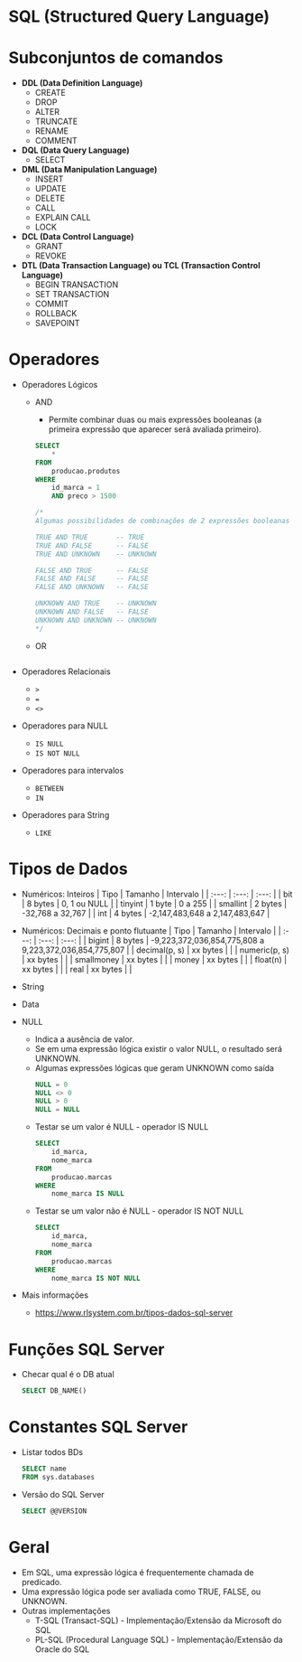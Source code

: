 # SQL (Structured Query Language)

# Subconjuntos de comandos

- **DDL (Data Definition Language)**
    - CREATE
    - DROP
    - ALTER
    - TRUNCATE
    - RENAME
    - COMMENT
- **DQL (Data Query Language)**
    - SELECT
- **DML (Data Manipulation Language)**
    - INSERT
    - UPDATE
    - DELETE
    - CALL
    - EXPLAIN CALL
    - LOCK
- **DCL (Data Control Language)**
    - GRANT
    - REVOKE
- **DTL (Data Transaction Language) ou TCL (Transaction Control Language)**
    - BEGIN TRANSACTION
    - SET TRANSACTION
    - COMMIT
    - ROLLBACK
    - SAVEPOINT

# Operadores

- Operadores Lógicos
    - AND
        - Permite combinar duas ou mais expressões booleanas (a primeira expressão que aparecer será avaliada primeiro).  
        ~~~sql
        SELECT
            *
        FROM
            producao.produtos
        WHERE
            id_marca = 1
            AND preco > 1500

        /*
        Algumas possibilidades de combinações de 2 expressões booleanas

        TRUE AND TRUE       -- TRUE
        TRUE AND FALSE 	    -- FALSE
        TRUE AND UNKNOWN    -- UNKNOWN

        FALSE AND TRUE	    -- FALSE
        FALSE AND FALSE	    -- FALSE
        FALSE AND UNKNOWN   -- FALSE

        UNKNOWN AND TRUE    -- UNKNOWN
        UNKNOWN AND FALSE   -- FALSE
        UNKNOWN AND UNKNOWN -- UNKNOWN
        */    
        ~~~

    - OR
        ~~~sql

        ~~~

- Operadores Relacionais
    - ```>```
    - ```=```
    - ```<>```

- Operadores para NULL
    - ```IS NULL```     
    - ```IS NOT NULL``` 

- Operadores para intervalos
    - ```BETWEEN```
    - ```IN```

- Operadores para String
    - ```LIKE```

# Tipos de Dados

- Numéricos: Inteiros
    | Tipo          | Tamanho   | Intervalo                         |
    | :---:         | :---:     | :---:                             |
    | bit           | 8 bytes   | 0, 1 ou NULL                      |
    | tinyint       | 1 byte    | 0 a 255                           |
    | smallint      | 2 bytes   | -32,768 a 32,767                  |
    | int           | 4 bytes   | -2,147,483,648 a 2,147,483,647    |

- Numéricos: Decimais e ponto flutuante
    | Tipo          | Tamanho   | Intervalo                                                 |
    | :---:         | :---:     | :---:                                                     |
    | bigint        | 8 bytes   | -9,223,372,036,854,775,808 a 9,223,372,036,854,775,807    |
    | decimal(p, s) | xx bytes  |                                                           |
    | numeric(p, s) | xx bytes  |                                                           |
    | smallmoney    | xx bytes  |                                                           |
    | money         | xx bytes  |                                                           |
    | float(n)      | xx bytes  |                                                           |
    | real          | xx bytes  |                                                           |

- String

- Data

- NULL
    - Indica a ausência de valor.  
    - Se em uma expressão lógica existir o valor NULL, o resultado será UNKNOWN.  
    - Algumas expressões lógicas que geram UNKNOWN como saída
        ~~~sql
        NULL = 0
        NULL <> 0
        NULL > 0
        NULL = NULL 
        ~~~
    - Testar se um valor é NULL - operador IS NULL
        ~~~sql
        SELECT
            id_marca,
            nome_marca
        FROM
            producao.marcas
        WHERE
            nome_marca IS NULL
        ~~~
    - Testar se um valor não é NULL - operador IS NOT NULL
        ~~~sql
        SELECT
            id_marca,
            nome_marca
        FROM
            producao.marcas
        WHERE
            nome_marca IS NOT NULL
        ~~~

- Mais informações
    - https://www.rlsystem.com.br/tipos-dados-sql-server

# Funções SQL Server

- Checar qual é o DB atual 
    ~~~sql
    SELECT DB_NAME()
    ~~~    

# Constantes SQL Server 

- Listar todos BDs
    ~~~sql
    SELECT name
    FROM sys.databases
    ~~~
    
- Versão do SQL Server
    ~~~sql
    SELECT @@VERSION
    ~~~

# Geral

- Em SQL, uma expressão lógica é frequentemente chamada de predicado.
- Uma expressão lógica pode ser avaliada como TRUE, FALSE, ou UNKNOWN.
-  Outras implementações
    - T-SQL (Transact-SQL) - Implementação/Extensão da Microsoft do SQL
    - PL-SQL (Procedural Language SQL) - Implementação/Extensão da Oracle do SQL